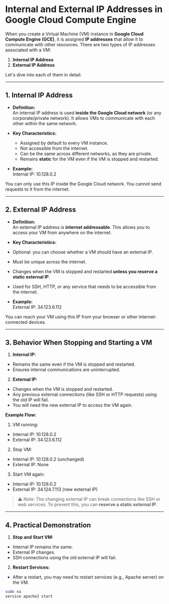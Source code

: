 # Internal and External IP Addresses in Google Cloud Compute Engine

When you create a Virtual Machine (VM) instance in **Google Cloud Compute Engine (GCE)**, it is assigned **IP addresses** that allow it to communicate with other resources. There are two types of IP addresses associated with a VM:

1. **Internal IP Address**
2. **External IP Address**

Let's dive into each of them in detail.

---

## 1. Internal IP Address

- **Definition:**  
  An internal IP address is used **inside the Google Cloud network** (or any corporate/private network). It allows VMs to communicate with each other within the same network.

- **Key Characteristics:**
  - Assigned by default to every VM instance.
  - Not accessible from the internet.
  - Can be the same across different networks, as they are private.
  - Remains **static** for the VM even if the VM is stopped and restarted.

- **Example:**  
Internal IP: 10.128.0.2

You can only use this IP inside the Google Cloud network. You cannot send requests to it from the internet.

---

## 2. External IP Address

- **Definition:**  
An external IP address is **internet addressable**. This allows you to access your VM from anywhere on the internet.

- **Key Characteristics:**
- Optional: you can choose whether a VM should have an external IP.
- Must be unique across the internet.
- Changes when the VM is stopped and restarted **unless you reserve a static external IP**.
- Used for SSH, HTTP, or any service that needs to be accessible from the internet.

- **Example:**  
External IP: 34.123.6.112

You can reach your VM using this IP from your browser or other internet-connected devices.

---

## 3. Behavior When Stopping and Starting a VM

1. **Internal IP:**  
 - Remains the same even if the VM is stopped and restarted.
 - Ensures internal communications are uninterrupted.

2. **External IP:**  
 - Changes when the VM is stopped and restarted.
 - Any previous external connections (like SSH or HTTP requests) using the old IP will fail.
 - You will need the new external IP to access the VM again.

**Example Flow:**

1. VM running:
 - Internal IP: 10.128.0.2
 - External IP: 34.123.6.112
2. Stop VM:
 - Internal IP: 10.128.0.2 (unchanged)
 - External IP: None
3. Start VM again:
 - Internal IP: 10.128.0.2
 - External IP: 34.124.7.113 (new external IP)

> ⚠️ Note: The changing external IP can break connections like SSH or web services. To prevent this, you can **reserve a static external IP**.

---

## 4. Practical Demonstration

1. **Stop and Start VM:**  
 - Internal IP remains the same.
 - External IP changes.
 - SSH connections using the old external IP will fail.

2. **Restart Services:**  
 - After a restart, you may need to restart services (e.g., Apache server) on the VM.
 ```bash
 sudo su
 service apache2 start
